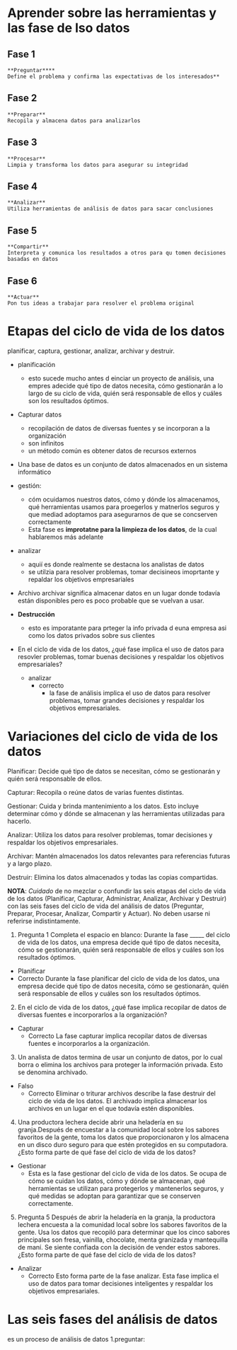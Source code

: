 # Aprender sobre las herramientas y las fase de lso datos

## Fase 1
```
**Preguntar****
Define el problema y confirma las expectativas de los interesados**
```

## Fase 2
```
**Preparar**
Recopila y almacena datos para analizarlos
```

## Fase 3
```
**Procesar**
Limpia y transforma los datos para asegurar su integridad
```

## Fase 4
```
**Analizar**
Utiliza herramientas de análisis de datos para sacar conclusiones
```

## Fase 5
```
**Compartir**
Interpreta y comunica los resultados a otros para qu tomen decisiones basadas en datos
```

## Fase 6
```
**Actuar**
Pon tus ideas a trabajar para resolver el problema original
```

# Etapas del ciclo de vida de los datos

planificar, captura, gestionar, analizar, archivar y destruir.

- planificación
  - esto sucede mucho antes d einciar un proyecto de análisis, una empres adecide qué tipo de datos necesita, cómo gestionarán a lo largo de su ciclo de vida, quién será responsable de ellos y cuáles son los resultados óptimos.

- Capturar datos 
  - recopilación de datos de diversas fuentes y se incorporan a la organización 
  - son infinitos  
  - un método común es obtener datos de recursos externos

- Una base de datos es un conjunto de datos almacenados en un sistema informático
- gestión:
  - cóm ocuidamos nuestros datos, cómo y dónde los almacenamos, qué herramientas usamos para proegerlos y matnerlos seguros y que mediad adoptamos para asegurarnos de que se concserven correctamente 
  - Esta fase es **improtatne para la limpieza de los datos**, de la cual hablaremos más adelante

- analizar 
  - aquií es donde realmente se destacna los analistas de datos
  - se utilzia para resolver problemas, tomar decisineos imoprtante y repaldar los objetivos empresariales 

- Archivo archivar significa almacenar datos en un lugar donde todavía están disponibles pero es poco probable que se vuelvan a usar.

- **Destrucción**
  - esto es imporatante para prteger la info privada d euna empresa asi como los datos privados sobre sus clientes

- En el ciclo de vida de los datos, ¿qué fase implica el uso de datos para resovler problemas, tomar buenas decisiones y respaldar los objetivos empresariales?
  - analizar
    - correcto
      - la fase de análisis implica el uso de datos para resolver problemas, tomar grandes decisiones y respaldar los objetivos empresariales.




# Variaciones del ciclo de vida de los datos

Planificar: Decide qué tipo de datos se necesitan, cómo se gestionarán y quién será responsable de ellos.

Capturar: Recopila o reúne datos de varias fuentes distintas.

Gestionar: Cuida y brinda mantenimiento a los datos. Esto incluye determinar cómo y dónde se almacenan y las herramientas utilizadas para hacerlo.

Analizar: Utiliza los datos para resolver problemas, tomar decisiones y respaldar los objetivos empresariales.

Archivar: Mantén almacenados los datos relevantes para referencias futuras y a largo plazo.

Destruir: Elimina los datos almacenados y todas las copias compartidas.

**NOTA**: *Cuidado* de no mezclar o confundir las seis etapas del ciclo de vida de los datos (Planificar, Capturar, Administrar, Analizar, Archivar y Destruir) con las seis fases del ciclo de vida del análisis de datos (Preguntar, Preparar, Procesar, Analizar, Compartir y Actuar). No deben usarse ni referirse indistintamente.

1. Pregunta 1
Completa el espacio en blanco: Durante la fase _____ del ciclo de vida de los datos, una empresa decide qué tipo de datos necesita, cómo se gestionarán, quién será responsable de ellos y cuáles son los resultados óptimos.
- Planificar
- Correcto
Durante la fase planificar del ciclo de vida de los datos, una empresa decide qué tipo de datos necesita, cómo se gestionarán, quién será responsable de ellos y cuáles son los resultados óptimos.

2. En el ciclo de vida de los datos, ¿qué fase implica recopilar de datos de diversas fuentes e incorporarlos a la organización?
 - Capturar 
   - Correcto
La fase capturar implica recopilar datos de diversas fuentes e incorporarlos a la organización.

3. Un analista de datos termina de usar un conjunto de datos, por lo cual borra o elimina los archivos para proteger la información privada. Esto se denomina archivado.
- Falso
  - Correcto
Eliminar o triturar archivos describe la fase destruir del ciclo de vida de los datos. El archivado implica almacenar los archivos en un lugar en el que todavía estén disponibles.

4. Una productora lechera decide abrir una heladería en su granja.Después de encuestar a la comunidad local sobre los sabores favoritos de la gente, toma los datos que proporcionaron y los almacena en un disco duro seguro para que estén protegidos en su computadora. ¿Esto forma parte de qué fase del ciclo de vida de los datos?
- Gestionar 
  - Esta es la fase gestionar del ciclo de vida de los datos. Se ocupa de cómo se cuidan los datos, cómo y dónde se almacenan, qué herramientas se utilizan para protegerlos y mantenerlos seguros, y qué medidas se adoptan para garantizar que se conserven correctamente.

5. Pregunta 5
Después de abrir la heladería en la granja, la productora lechera encuesta a la comunidad local sobre los sabores favoritos de la gente. Usa los datos que recopiló para determinar que los cinco sabores principales son fresa, vainilla, chocolate, menta granizada y mantequilla de maní. Se siente confiada con la decisión de vender estos sabores. ¿Esto forma parte de qué fase del ciclo de vida de los datos?
- Analizar
  - Correcto
Esto forma parte de la fase analizar. Esta fase implica el uso de datos para tomar decisiones inteligentes y respaldar los objetivos empresariales.

# Las seis fases del análisis de datos

es un proceso de análisis de datos 
1.preguntar: 